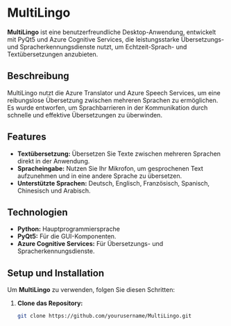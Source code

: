 # MultiLingo

**MultiLingo** ist eine benutzerfreundliche Desktop-Anwendung, entwickelt mit PyQt5 und Azure Cognitive Services, die leistungsstarke Übersetzungs- und Spracherkennungsdienste nutzt, um Echtzeit-Sprach- und Textübersetzungen anzubieten.

## Beschreibung

MultiLingo nutzt die Azure Translator und Azure Speech Services, um eine reibungslose Übersetzung zwischen mehreren Sprachen zu ermöglichen. Es wurde entworfen, um Sprachbarrieren in der Kommunikation durch schnelle und effektive Übersetzungen zu überwinden.

## Features

- **Textübersetzung:** Übersetzen Sie Texte zwischen mehreren Sprachen direkt in der Anwendung.
- **Spracheingabe:** Nutzen Sie Ihr Mikrofon, um gesprochenen Text aufzunehmen und in eine andere Sprache zu übersetzen.
- **Unterstützte Sprachen:** Deutsch, Englisch, Französisch, Spanisch, Chinesisch und Arabisch.

## Technologien

- **Python:** Hauptprogrammiersprache
- **PyQt5:** Für die GUI-Komponenten.
- **Azure Cognitive Services:** Für Übersetzungs- und Spracherkennungsdienste.

## Setup und Installation

Um **MultiLingo** zu verwenden, folgen Sie diesen Schritten:

1. **Clone das Repository:**
   ```bash
   git clone https://github.com/yourusername/MultiLingo.git
